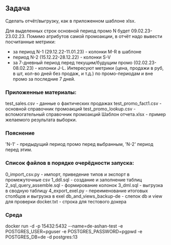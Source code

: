 ## Задача
Сделать отчёт/выгрузку, как в приложенном шаблоне xlsx.

Для выделенных строк основной период промо N будет 09.02.23-23.02.23. 
Помимо атрибутов самой промоакции, в отчёт надо вывести посчитанные метрики:
- за период N-1 (29.12.22-11.01.23) - колонки M-R в шаблоне
- период N-2 (15.12.22-28.12.22) - колонки S-V 
- за 7-дневный период перед текущим/будущим промо (02.02.23-08.02.23) - колонки J-L.
Интересуют метрики (цена, продажи в руб, в шт, кол-во дней без продаж, и т.д.) по промо-периодам и вне промо за последние 7 дней.

### Приложенные материалы:

test_sales.csv - данные о фактических продажах
test_promo_fact1.csv - основной справочник промоакций
test_promo_lookup.csv - вспомогательный справочник промоакций
Шаблон отчета.xlsx - пример желаемого результата выборки.

### Пояснение
'N-1' - предыдущий период промо перед выбранным, 'N-2' период перед этим.

### Список файлов в порядке очерёдности запуска:
0_import_csv.py - импорт, приведение типов и экспорт в промежуточные csv
1_ddl.sql - создание и заполнение таблиц
2_sql_query_assemble.sql - формирование колонок
3_dml.sql - выгрузка в сводную таблицу
4_export_exel.py - переименование итоговых столбцов и выгрузка в exel
db_and_views_backup-de - слепок db и view для проверки
docker.txt - строка для тестового докера

### Среда
docker run -d -p 15432:5432 --name=de-ashan-test -e POSTGRES_USER=pguser -e POSTGRES_PASSWORD=pgpwd -e POSTGRES_DB=de -d postgres:13
